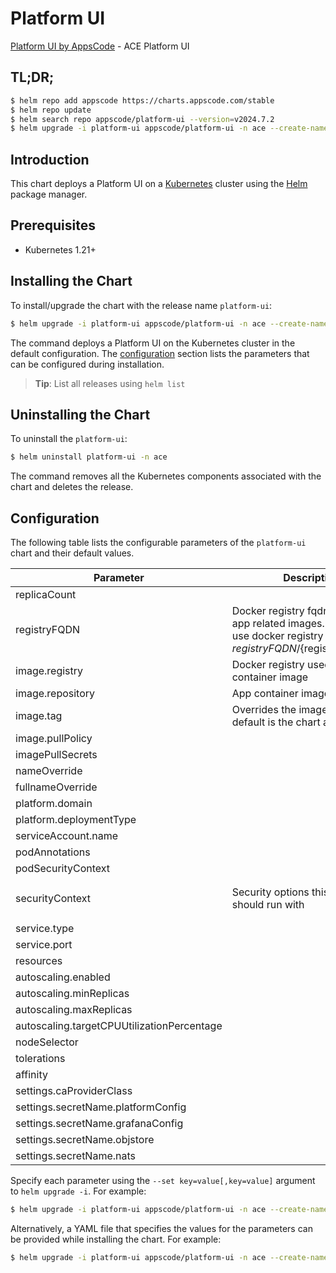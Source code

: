 # Platform UI

[Platform UI by AppsCode](https://github.com/appscode-cloud) - ACE Platform UI

## TL;DR;

```bash
$ helm repo add appscode https://charts.appscode.com/stable
$ helm repo update
$ helm search repo appscode/platform-ui --version=v2024.7.2
$ helm upgrade -i platform-ui appscode/platform-ui -n ace --create-namespace --version=v2024.7.2
```

## Introduction

This chart deploys a Platform UI on a [Kubernetes](http://kubernetes.io) cluster using the [Helm](https://helm.sh) package manager.

## Prerequisites

- Kubernetes 1.21+

## Installing the Chart

To install/upgrade the chart with the release name `platform-ui`:

```bash
$ helm upgrade -i platform-ui appscode/platform-ui -n ace --create-namespace --version=v2024.7.2
```

The command deploys a Platform UI on the Kubernetes cluster in the default configuration. The [configuration](#configuration) section lists the parameters that can be configured during installation.

> **Tip**: List all releases using `helm list`

## Uninstalling the Chart

To uninstall the `platform-ui`:

```bash
$ helm uninstall platform-ui -n ace
```

The command removes all the Kubernetes components associated with the chart and deletes the release.

## Configuration

The following table lists the configurable parameters of the `platform-ui` chart and their default values.

|                 Parameter                  |                                                             Description                                                              |                                                                    Default                                                                     |
|--------------------------------------------|--------------------------------------------------------------------------------------------------------------------------------------|------------------------------------------------------------------------------------------------------------------------------------------------|
| replicaCount                               |                                                                                                                                      | <code>1</code>                                                                                                                                 |
| registryFQDN                               | Docker registry fqdn used to pull app related images. Set this to use docker registry hosted at ${registryFQDN}/${registry}/${image} | <code>ghcr.io</code>                                                                                                                           |
| image.registry                             | Docker registry used to pull app container image                                                                                     | <code>appscode</code>                                                                                                                          |
| image.repository                           | App container image                                                                                                                  | <code>platform-ui</code>                                                                                                                       |
| image.tag                                  | Overrides the image tag whose default is the chart appVersion.                                                                       | <code>""</code>                                                                                                                                |
| image.pullPolicy                           |                                                                                                                                      | <code>Always</code>                                                                                                                            |
| imagePullSecrets                           |                                                                                                                                      | <code>[]</code>                                                                                                                                |
| nameOverride                               |                                                                                                                                      | <code>""</code>                                                                                                                                |
| fullnameOverride                           |                                                                                                                                      | <code>""</code>                                                                                                                                |
| platform.domain                            |                                                                                                                                      | <code>""</code>                                                                                                                                |
| platform.deploymentType                    |                                                                                                                                      | <code>SelfHostedDemo</code>                                                                                                                    |
| serviceAccount.name                        |                                                                                                                                      | <code>""</code>                                                                                                                                |
| podAnnotations                             |                                                                                                                                      | <code>{}</code>                                                                                                                                |
| podSecurityContext                         |                                                                                                                                      | <code>{}</code>                                                                                                                                |
| securityContext                            | Security options this container should run with                                                                                      | <code>{"allowPrivilegeEscalation":false,"capabilities":{"drop":["ALL"]},"runAsNonRoot":true,"seccompProfile":{"type":"RuntimeDefault"}}</code> |
| service.type                               |                                                                                                                                      | <code>ClusterIP</code>                                                                                                                         |
| service.port                               |                                                                                                                                      | <code>80</code>                                                                                                                                |
| resources                                  |                                                                                                                                      | <code>{}</code>                                                                                                                                |
| autoscaling.enabled                        |                                                                                                                                      | <code>false</code>                                                                                                                             |
| autoscaling.minReplicas                    |                                                                                                                                      | <code>1</code>                                                                                                                                 |
| autoscaling.maxReplicas                    |                                                                                                                                      | <code>100</code>                                                                                                                               |
| autoscaling.targetCPUUtilizationPercentage |                                                                                                                                      | <code>80</code>                                                                                                                                |
| nodeSelector                               |                                                                                                                                      | <code>{}</code>                                                                                                                                |
| tolerations                                |                                                                                                                                      | <code>[]</code>                                                                                                                                |
| affinity                                   |                                                                                                                                      | <code>{}</code>                                                                                                                                |
| settings.caProviderClass                   |                                                                                                                                      | <code>""</code>                                                                                                                                |
| settings.secretName.platformConfig         |                                                                                                                                      | <code>""</code>                                                                                                                                |
| settings.secretName.grafanaConfig          |                                                                                                                                      | <code>""</code>                                                                                                                                |
| settings.secretName.objstore               |                                                                                                                                      | <code>""</code>                                                                                                                                |
| settings.secretName.nats                   |                                                                                                                                      | <code>""</code>                                                                                                                                |


Specify each parameter using the `--set key=value[,key=value]` argument to `helm upgrade -i`. For example:

```bash
$ helm upgrade -i platform-ui appscode/platform-ui -n ace --create-namespace --version=v2024.7.2 --set replicaCount=1
```

Alternatively, a YAML file that specifies the values for the parameters can be provided while
installing the chart. For example:

```bash
$ helm upgrade -i platform-ui appscode/platform-ui -n ace --create-namespace --version=v2024.7.2 --values values.yaml
```
